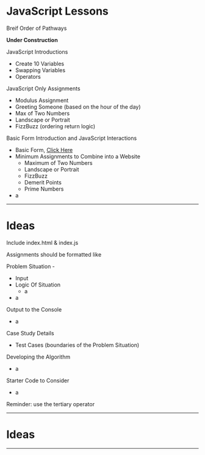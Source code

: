 # JavaScript Lessons
Breif Order of Pathways

**Under Construction**

JavaScript Introductions
- Create 10 Variables
- Swapping Variables
- Operators

JavaScript Only Assignments
- Modulus Assignment
- Greeting Someone (based on the hour of the day)
- Max of Two Numbers
- Landscape or Portrait
- FizzBuzz (ordering return logic)

Basic Form Introduction and JavaScript Interactions
- Basic Form, <a href="https://github.com/MercersKitchen/CS20/tree/master/Websites/Intermediate%20Boilerplate/Basic%20Form%20Collection">Click Here</a>
- Minimum Assignments to Combine into a Website
  - Maximum of Two Numbers
  - Landscape or Portrait
  - FizzBuzz
  - Demerit Points
  - Prime Numbers
- a

---

# Ideas
Include index.html & index.js

Assignments should be formatted like

Problem Situation -
- Input
- Logic Of Situation
  - a
- a

Output to the Console
- a

Case Study Details
- Test Cases (boundaries of the Problem Situation)

Developing the Algorithm
- a

Starter Code to Consider
- a

Reminder: use the tertiary operator

---

# Ideas


---
